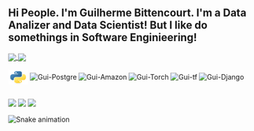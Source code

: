 ## Hi People. I'm Guilherme Bittencourt. I'm a Data Analizer and Data Scientist! But I like do somethings in Software Enginieering! 

<a href="https://github.com/anuraghazra/github-readme-stats">
  <img align="center" src="https://github-readme-stats.vercel.app/api?username=guibitten03&theme=dark&show_icons=true" />
</a>
<a href="https://github.com/anuraghazra/convoychat">
  <img align="center" src="https://github-readme-stats.vercel.app/api/top-langs/?username=guibitten03&theme=dark&layout=compact" />
</a>

<div style="display: inline_block"><br>
  <img align="center" alt="Gui-Python" height="30" width="40" src="https://raw.githubusercontent.com/devicons/devicon/master/icons/python/python-original.svg">
  <img align="center" alt="Gui-Postgre" height="30" width="40" src="https://cdn.jsdelivr.net/gh/devicons/devicon/icons/postgresql/postgresql-original.svg">
  <img align="center" alt="Gui-Amazon" height="80" width="90" src="https://cdn.jsdelivr.net/gh/devicons/devicon/icons/amazonwebservices/amazonwebservices-original-wordmark.svg" />
  
   <img align="center" alt="Gui-Torch" height="80" width="90" src="https://cdn.jsdelivr.net/gh/devicons/devicon/icons/pytorch/pytorch-original-wordmark.svg" />
   <img align="center" alt="Gui-tf" height="80" width="90" src="https://cdn.jsdelivr.net/gh/devicons/devicon/icons/tensorflow/tensorflow-original-wordmark.svg" />
  
  <img align="center" alt="Gui-Django" height="50" width="60" src="https://cdn.jsdelivr.net/gh/devicons/devicon/icons/django/django-plain-wordmark.svg" />
         
          
</div>
  
  ##
 
<div> 
  <a href="https://www.instagram.com/gmfbittencourt/" target="_blank"><img src="https://img.shields.io/badge/-Instagram-%23E4405F?style=for-the-badge&logo=instagram&logoColor=white" target="_blank"></a>
  <a href = "mailto:bittenkourt.gmf@gmail.com"><img src="https://img.shields.io/badge/-Gmail-%23333?style=for-the-badge&logo=gmail&logoColor=white" target="_blank"></a>
  <a href="/" target="_blank"><img src="https://img.shields.io/badge/-LinkedIn-%230077B5?style=for-the-badge&logo=linkedin&logoColor=white" target="_blank"></a> 
 
  ![Snake animation](https://github.com/guibitten03/guibitten03/blob/output/github-contribution-grid-snake.svg)
 
</div>
